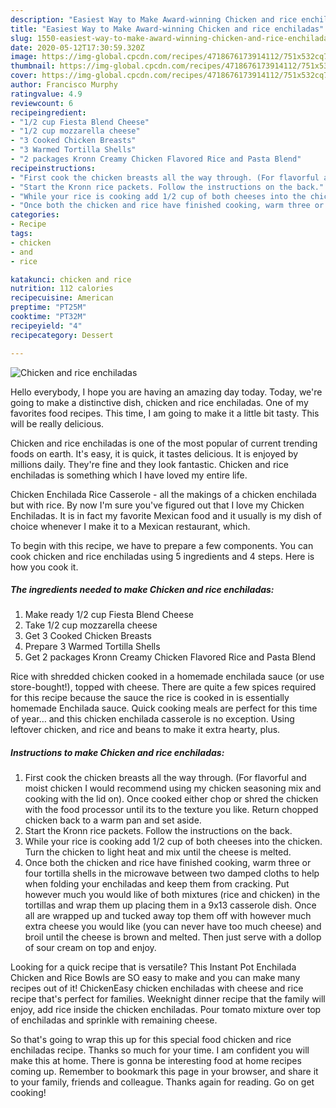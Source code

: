 ```yaml
---
description: "Easiest Way to Make Award-winning Chicken and rice enchiladas"
title: "Easiest Way to Make Award-winning Chicken and rice enchiladas"
slug: 1550-easiest-way-to-make-award-winning-chicken-and-rice-enchiladas
date: 2020-05-12T17:30:59.320Z
image: https://img-global.cpcdn.com/recipes/4718676173914112/751x532cq70/chicken-and-rice-enchiladas-recipe-main-photo.jpg
thumbnail: https://img-global.cpcdn.com/recipes/4718676173914112/751x532cq70/chicken-and-rice-enchiladas-recipe-main-photo.jpg
cover: https://img-global.cpcdn.com/recipes/4718676173914112/751x532cq70/chicken-and-rice-enchiladas-recipe-main-photo.jpg
author: Francisco Murphy
ratingvalue: 4.9
reviewcount: 6
recipeingredient:
- "1/2 cup Fiesta Blend Cheese"
- "1/2 cup mozzarella cheese"
- "3 Cooked Chicken Breasts"
- "3 Warmed Tortilla Shells"
- "2 packages Kronn Creamy Chicken Flavored Rice and Pasta Blend"
recipeinstructions:
- "First cook the chicken breasts all the way through. (For flavorful and moist chicken I would recommend using my chicken seasoning mix and cooking with the lid on). Once cooked either chop or shred the chicken with the food processor until its to the texture you like. Return chopped chicken back to a warm pan and set aside."
- "Start the Kronn rice packets. Follow the instructions on the back."
- "While your rice is cooking add 1/2 cup of both cheeses into the chicken. Turn the chicken to light heat and mix until the cheese is melted."
- "Once both the chicken and rice have finished cooking, warm three or four tortilla shells in the microwave between two damped cloths to help when folding your enchiladas and keep them from cracking. Put however much you would like of both mixtures (rice and chicken) in the tortillas and wrap them up placing them in a 9x13 casserole dish. Once all are wrapped up and tucked away top them off with however much extra cheese you would like (you can never have too much cheese) and broil until the cheese is brown and melted. Then just serve with a dollop of sour cream on top and enjoy."
categories:
- Recipe
tags:
- chicken
- and
- rice

katakunci: chicken and rice 
nutrition: 112 calories
recipecuisine: American
preptime: "PT25M"
cooktime: "PT32M"
recipeyield: "4"
recipecategory: Dessert

---
```



![Chicken and rice enchiladas](https://img-global.cpcdn.com/recipes/4718676173914112/751x532cq70/chicken-and-rice-enchiladas-recipe-main-photo.jpg)

Hello everybody, I hope you are having an amazing day today. Today, we're going to make a distinctive dish, chicken and rice enchiladas. One of my favorites food recipes. This time, I am going to make it a little bit tasty. This will be really delicious.

Chicken and rice enchiladas is one of the most popular of current trending foods on earth. It's easy, it is quick, it tastes delicious. It is enjoyed by millions daily. They're fine and they look fantastic. Chicken and rice enchiladas is something which I have loved my entire life.

Chicken Enchilada Rice Casserole - all the makings of a chicken enchilada but with rice. By now I&#39;m sure you&#39;ve figured out that I love my Chicken Enchiladas. It is in fact my favorite Mexican food and it usually is my dish of choice whenever I make it to a Mexican restaurant, which.


To begin with this recipe, we have to prepare a few components. You can cook chicken and rice enchiladas using 5 ingredients and 4 steps. Here is how you cook it.

<!--inarticleads1-->

##### The ingredients needed to make Chicken and rice enchiladas:

1. Make ready 1/2 cup Fiesta Blend Cheese
1. Take 1/2 cup mozzarella cheese
1. Get 3 Cooked Chicken Breasts
1. Prepare 3 Warmed Tortilla Shells
1. Get 2 packages Kronn Creamy Chicken Flavored Rice and Pasta Blend


Rice with shredded chicken cooked in a homemade enchilada sauce (or use store-bought!), topped with cheese. There are quite a few spices required for this recipe because the sauce the rice is cooked in is essentially homemade Enchilada sauce. Quick cooking meals are perfect for this time of year… and this chicken enchilada casserole is no exception. Using leftover chicken, and rice and beans to make it extra hearty, plus. 

<!--inarticleads2-->

##### Instructions to make Chicken and rice enchiladas:

1. First cook the chicken breasts all the way through. (For flavorful and moist chicken I would recommend using my chicken seasoning mix and cooking with the lid on). Once cooked either chop or shred the chicken with the food processor until its to the texture you like. Return chopped chicken back to a warm pan and set aside.
1. Start the Kronn rice packets. Follow the instructions on the back.
1. While your rice is cooking add 1/2 cup of both cheeses into the chicken. Turn the chicken to light heat and mix until the cheese is melted.
1. Once both the chicken and rice have finished cooking, warm three or four tortilla shells in the microwave between two damped cloths to help when folding your enchiladas and keep them from cracking. Put however much you would like of both mixtures (rice and chicken) in the tortillas and wrap them up placing them in a 9x13 casserole dish. Once all are wrapped up and tucked away top them off with however much extra cheese you would like (you can never have too much cheese) and broil until the cheese is brown and melted. Then just serve with a dollop of sour cream on top and enjoy.


Looking for a quick recipe that is versatile? This Instant Pot Enchilada Chicken and Rice Bowls are SO easy to make and you can make many recipes out of it! ChickenEasy chicken enchiladas with cheese and rice recipe that&#39;s perfect for families. Weeknight dinner recipe that the family will enjoy, add rice inside the chicken enchiladas. Pour tomato mixture over top of enchiladas and sprinkle with remaining cheese. 

So that's going to wrap this up for this special food chicken and rice enchiladas recipe. Thanks so much for your time. I am confident you will make this at home. There is gonna be interesting food at home recipes coming up. Remember to bookmark this page in your browser, and share it to your family, friends and colleague. Thanks again for reading. Go on get cooking!
